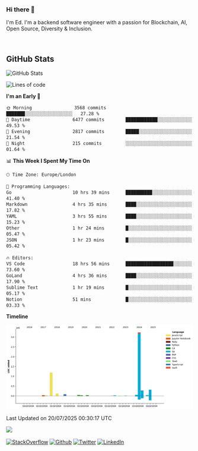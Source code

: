 ### Hi there 👋
 I'm Ed. I'm a backend software engineer with a passion for Blockchain, AI, Open Source, Diversity & Inclusion.

<br />

<h2>GitHub Stats</h2>
<p><img src="https://github-readme-stats.vercel.app/api?username=echarrod&amp;show_icons=true" alt="GitHub Stats"></p>

<!--START_SECTION:waka-->
![Lines of code](https://img.shields.io/badge/From%20Hello%20World%20I%27ve%20Written-5.5%20million%20lines%20of%20code-blue)

**I'm an Early 🐤** 

```text
🌞 Morning                3568 commits        ███████░░░░░░░░░░░░░░░░░░   27.28 % 
🌆 Daytime                6477 commits        ████████████░░░░░░░░░░░░░   49.53 % 
🌃 Evening                2817 commits        █████░░░░░░░░░░░░░░░░░░░░   21.54 % 
🌙 Night                  215 commits         ░░░░░░░░░░░░░░░░░░░░░░░░░   01.64 % 
```


📊 **This Week I Spent My Time On** 

```text
🕑︎ Time Zone: Europe/London

💬 Programming Languages: 
Go                       10 hrs 39 mins      ██████████░░░░░░░░░░░░░░░   41.40 % 
Markdown                 4 hrs 35 mins       ████░░░░░░░░░░░░░░░░░░░░░   17.82 % 
YAML                     3 hrs 55 mins       ████░░░░░░░░░░░░░░░░░░░░░   15.23 % 
Other                    1 hr 24 mins        █░░░░░░░░░░░░░░░░░░░░░░░░   05.47 % 
JSON                     1 hr 23 mins        █░░░░░░░░░░░░░░░░░░░░░░░░   05.42 % 

🔥 Editors: 
VS Code                  18 hrs 56 mins      ██████████████████░░░░░░░   73.60 % 
GoLand                   4 hrs 36 mins       ████░░░░░░░░░░░░░░░░░░░░░   17.90 % 
Sublime Text             1 hr 19 mins        █░░░░░░░░░░░░░░░░░░░░░░░░   05.17 % 
Notion                   51 mins             █░░░░░░░░░░░░░░░░░░░░░░░░   03.33 % 
```

**Timeline**

![Lines of Code chart](https://raw.githubusercontent.com/echarrod/echarrod/main/assets/bar_graph.png)


 Last Updated on 20/07/2025 00:30:17 UTC
<!--END_SECTION:waka-->

![](https://komarev.com/ghpvc/?username=echarrod)

<p>
<a href="https://stackoverflow.com/users/1014632/ech" target="_blank"><img alt="StackOverflow" src="https://img.shields.io/badge/-Stackoverflow-FE7A16?style=for-the-badge&logo=stack-overflow&logoColor=white" /></a> 
<a href="https://github.com/echarrod" target="_blank"><img alt="Github" src="https://img.shields.io/badge/GitHub-%2312100E.svg?&style=for-the-badge&logo=Github&logoColor=white" /></a> 
<a href="https://twitter.com/e_harrod" target="_blank"><img alt="Twitter" src="https://img.shields.io/badge/twitter-%231DA1F2.svg?&style=for-the-badge&logo=twitter&logoColor=white" /></a> 
<a href="https://www.linkedin.com/in/ed-harrod" target="_blank"><img alt="LinkedIn" src="https://img.shields.io/badge/linkedin-%230077B5.svg?&style=for-the-badge&logo=linkedin&logoColor=white" /></a>
